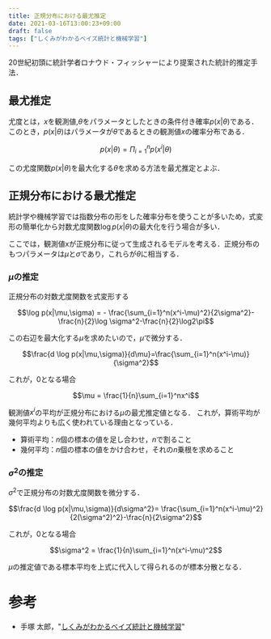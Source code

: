 ```yaml
---
title: 正規分布における最尤推定
date: 2021-03-16T13:00:23+09:00
draft: false
tags: ["しくみがわかるベイズ統計と機械学習"] 
---
```

<!--more-->
20世紀初頭に統計学者ロナウド・フィッシャーにより提案された統計的推定手法．

## 最尤推定
尤度とは，$x$を観測値,$\theta$をパラメータとしたときの条件付き確率$p(x|\theta)$である．このとき，$p(x|\theta)$はパラメータが$\theta$であるときの観測値$x$の確率分布である．

$$p(x|\theta)=\Pi_{i=1}^np(x^i|\theta)$$

この尤度関数$p(x|\theta)$を最大化する$\theta$を求める方法を最尤推定とよぶ．

## 正規分布における最尤推定
統計学や機械学習では指数分布の形をした確率分布を使うことが多いため，式変形の簡単化から対数尤度関数$\log p(x|\theta)$の最大化を行う場合が多い．

ここでは，観測値xが正規分布に従って生成されるモデルを考える．正規分布のもつパラメータは$\mu$と$\sigma$であり，これらが$\theta$に相当する．

### $\mu$の推定
正規分布の対数尤度関数を式変形する

$$\log p(x|\mu,\sigma) = - \frac{\sum_{i=1}^n(x^i-\mu)^2}{2\sigma^2}-\frac{n}{2}\log \sigma^2-\frac{n}{2}\log2\pi$$

この右辺を最大化する$\mu$を求めたいので，$\mu$で微分する．

$$\frac{d \log p(x|\mu,\sigma)}{d\mu}=\frac{\sum_{i=1}^n(x^i-\mu)}{\sigma^2}$$

これが，0となる場合

$$\mu = \frac{1}{n}\sum_{i=1}^nx^i$$

観測値$x^i$の平均が正規分布における$\mu$の最尤推定値となる．
これが，算術平均が幾何平均よりも広く使われている理由となっている．
- 算術平均：$n$個の標本の値を足し合わせ，$n$で割ること
- 幾何平均：$n$個の標本の値をかけ合わせ，それの$n$乗根を求めること

### $\sigma^2$の推定
$\sigma^2$で正規分布の対数尤度関数を微分する．

$$\frac{d \log p(x|\mu,\sigma)}{d\sigma^2}=
\frac{\sum_{i=1}^n(x^i-\mu)^2}{2(\sigma^2)^2}-\frac{n}{2\sigma^2}$$

これが，0となる場合

$$\sigma^2 = \frac{1}{n}\sum_{i=1}^n(x^i-\mu)^2$$

$\mu$の推定値である標本平均を上式に代入して得られるのが標本分散となる．

# 参考
- 手塚 太郎，"[しくみがわかるベイズ統計と機械学習](https://amzn.to/3cCILQM)"